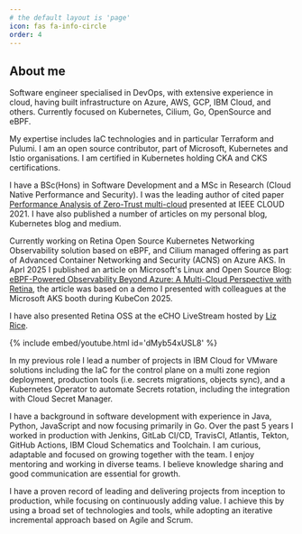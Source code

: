 ```yaml
---
# the default layout is 'page'
icon: fas fa-info-circle
order: 4
---
```


## About me

Software engineer specialised in DevOps, with extensive experience in cloud, having built infrastructure on Azure, AWS, GCP, IBM Cloud, and others. Currently focused on Kubernetes, Cilium, Go, OpenSource and eBPF.

My expertise includes IaC technologies and in particular Terraform and Pulumi. I am an open source contributor, part of Microsoft, Kubernetes and Istio organisations. I am certified in Kubernetes holding CKA and CKS certifications.

I have a BSc(Hons) in Software Development and a MSc in Research (Cloud Native Performance and Security). I was the leading author of cited paper [Performance Analysis of Zero-Trust multi-cloud](https://ieeexplore.ieee.org/document/9582229) presented at IEEE CLOUD 2021. I have also published a number of articles on my personal blog, Kubernetes blog and medium.

Currently working on Retina Open Source Kubernetes Networking Observability solution based on eBPF, and Cilium managed offering as part of Advanced Container Networking and Security (ACNS) on Azure AKS. In Aprl 2025 I published an article on Microsoft's Linux and Open Source Blog: [eBPF-Powered Observability Beyond Azure: A Multi-Cloud Perspective with Retina](https://techcommunity.microsoft.com/blog/linuxandopensourceblog/ebpf-powered-observability-beyond-azure-a-multi-cloud-perspective-with-retina/4403361), the article was based on a demo I presented with colleagues at the Microsoft AKS booth during KubeCon 2025.

I have also presented Retina OSS at the eCHO LiveStream hosted by [Liz Rice](https://www.lizrice.com/).

{% include embed/youtube.html id='dMyb54xUSL8' %}

In my previous role I lead a number of projects in IBM Cloud for VMware solutions including the IaC for the control plane on a multi zone region deployment, production tools (i.e. secrets migrations, objects sync), and a Kubernetes Operator to automate Secrets rotation, including the integration with Cloud Secret Manager.

I have a background in software development with experience in Java, Python, JavaScript and now focusing primarily in Go. Over the past 5 years I worked in production with Jenkins, GitLab CI/CD, TravisCI, Atlantis, Tekton, GitHub Actions, IBM Cloud Schematics and Toolchain. I am curious, adaptable and focused on growing together with the team. I enjoy mentoring and working in diverse teams. I believe knowledge sharing and good communication are essential for growth.

I have a proven record of leading and delivering projects from inception to production, while focusing on continuously adding value. I achieve this by using a broad set of technologies and tools, while adopting an iterative incremental approach based on Agile and Scrum.

<div data-iframe-width="150" data-iframe-height="270" data-share-badge-id="49adf6db-8593-4dd8-b51a-7d18d14dd8c7" data-share-badge-host="https://www.credly.com"></div><script type="text/javascript" async src="https://cdn.credly.com/assets/utilities/embed.js"></script>
<div data-iframe-width="150" data-iframe-height="270" data-share-badge-id="bab0a05a-5d88-4e2a-8bbb-dcd575a8ff15" data-share-badge-host="https://www.credly.com"></div><script type="text/javascript" async src="https://cdn.credly.com/assets/utilities/embed.js"></script>
<div data-iframe-width="150" data-iframe-height="270" data-share-badge-id="f62e1087-63a1-4ec5-99ae-3b40daf67b58" data-share-badge-host="https://www.credly.com"></div><script type="text/javascript" async src="https://cdn.credly.com/assets/utilities/embed.js"></script>
<div data-iframe-width="150" data-iframe-height="270" data-share-badge-id="a3c4fa03-e39c-4d43-971f-ed9e5a6cdf56" data-share-badge-host="https://www.credly.com"></div><script type="text/javascript" async src="https://cdn.credly.com/assets/utilities/embed.js"></script>
<div data-iframe-width="150" data-iframe-height="270" data-share-badge-id="5d9c49be-c34f-4662-b2b5-fe33e6954ab8" data-share-badge-host="https://www.credly.com"></div><script type="text/javascript" async src="https://cdn.credly.com/assets/utilities/embed.js"></script>
<div data-iframe-width="150" data-iframe-height="270" data-share-badge-id="36ccacfc-092c-484c-887b-a486a8f6c225" data-share-badge-host="https://www.credly.com"></div><script type="text/javascript" async src="https://cdn.credly.com/assets/utilities/embed.js"></script>
<div data-iframe-width="150" data-iframe-height="270" data-share-badge-id="890c4816-8476-4467-9ce8-b3dcd5fc5227" data-share-badge-host="https://www.credly.com"></div><script type="text/javascript" async src="https://cdn.credly.com/assets/utilities/embed.js"></script>
<div data-iframe-width="150" data-iframe-height="270" data-share-badge-id="802a6eb9-a96d-4c00-89d7-9d037d2dece7" data-share-badge-host="https://www.credly.com"></div><script type="text/javascript" async src="https://cdn.credly.com/assets/utilities/embed.js"></script>
<div data-iframe-width="150" data-iframe-height="270" data-share-badge-id="08e0e4fc-cae3-49c9-bfaa-11acb92afc2d" data-share-badge-host="https://www.credly.com"></div><script type="text/javascript" async src="https://cdn.credly.com/assets/utilities/embed.js"></script>
<div data-iframe-width="150" data-iframe-height="270" data-share-badge-id="86e6350d-683f-4466-a929-73d972f02f9c" data-share-badge-host="https://www.credly.com"></div><script type="text/javascript" async src="https://cdn.credly.com/assets/utilities/embed.js"></script>
<div data-iframe-width="150" data-iframe-height="270" data-share-badge-id="f7a7e7e0-8735-4293-8a79-5f9ab1014795" data-share-badge-host="https://www.credly.com"></div><script type="text/javascript" async src="https://cdn.credly.com/assets/utilities/embed.js"></script>
<div data-iframe-width="150" data-iframe-height="270" data-share-badge-id="550bba68-96ba-4ec2-8157-d620a0721794" data-share-badge-host="https://www.credly.com"></div><script type="text/javascript" async src="https://cdn.credly.com/assets/utilities/embed.js"></script>
<div data-iframe-width="150" data-iframe-height="270" data-share-badge-id="1ffbebbf-0109-4ad5-a71e-c67e03aaa29d" data-share-badge-host="https://www.credly.com"></div><script type="text/javascript" async src="https://cdn.credly.com/assets/utilities/embed.js"></script>
<div data-iframe-width="150" data-iframe-height="270" data-share-badge-id="6c1fb6d9-cc8d-4c42-81cd-9efe89a54c6c" data-share-badge-host="https://www.credly.com"></div><script type="text/javascript" async src="https://cdn.credly.com/assets/utilities/embed.js"></script>
<div data-iframe-width="150" data-iframe-height="270" data-share-badge-id="74b37af5-5f17-4d66-9f2c-35590eca384e" data-share-badge-host="https://www.credly.com"></div><script type="text/javascript" async src="https://cdn.credly.com/assets/utilities/embed.js"></script>
<div data-iframe-width="150" data-iframe-height="270" data-share-badge-id="6f87d2de-e7e2-41c0-854a-3bd3b7696e0b" data-share-badge-host="https://www.credly.com"></div><script type="text/javascript" async src="https://cdn.credly.com/assets/utilities/embed.js"></script>